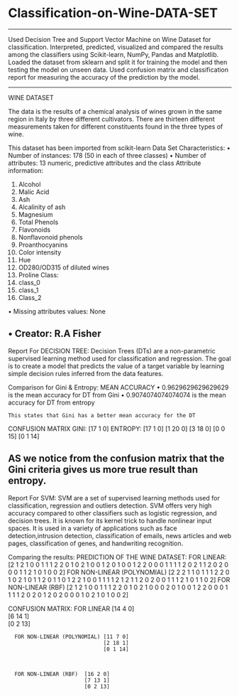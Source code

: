 # Classification-on-Wine-DATA-SET
------------------------------------------------------------------------------------------------------------------------------
Used Decision Tree and Support Vector Machine on Wine Dataset for classification. Interpreted, predicted, visualized and compared the 
results among the classifiers using Scikit-learn, NumPy, Pandas and Matplotlib. 
Loaded the dataset from sklearn and split it for training the model and then testing the model on unseen data.
Used confusion matrix and classification report for measuring the accuracy of the prediction by the model.

----------------------------------------------------------------------------------------------------------------------------------
WINE DATASET

The data is the results of a chemical analysis of wines grown in the same region in Italy by three different cultivators. 
There are thirteen different measurements taken for different constituents found in the three types of wine.

This dataset has been imported from scikit-learn
Data Set Characteristics:
  •	Number of instances: 178 (50 in each of three classes)
  •	Number of attributes: 13 numeric, predictive attributes and the class
Attribute information:
  1.	Alcohol
  2.	Malic Acid
  3.	Ash
  4.	Alcalinity of ash
  5.	Magnesium
  6.	Total Phenols
  7.	Flavonoids
  8.	Nonflavonoid phenols
  9.	Proanthocyanins
  10.	Color intensity
  11.	Hue
  12.	OD280/OD315 of diluted wines
  13.	Proline
Class: 
1.	 class_0
2.	 class_1
3.	 Class_2

•	Missing attributes values: None

•	Creator: R.A Fisher
------------------------------------------------------------------------------------------------------------
Report For DECISION TREE:
  Decision Trees (DTs) are a non-parametric supervised learning method used for classification and regression. The goal is to create a
  model that predicts the value of a target variable by learning simple decision rules inferred from the data features.

Comparison for Gini & Entropy:
  MEAN ACCURACY
    •	0.9629629629629629 is the mean accuracy for DT from Gini
    •	0.9074074074074074 is the mean accuracy for DT from entropy

    This states that Gini has a better mean accuracy for the DT


 CONFUSION MATRIX
  GINI: [17 1 0]               ENTROPY: [17 1 0]
       [1 20 0]                        [3 18 0]
       [0 0 15]                        [0 1 14]

   AS we notice from the confusion matrix that the Gini criteria gives us more true result than entropy.
------------------------------------------------------------------------------------------------------------------------------------
Report For SVM:
  SVM are a set of supervised learning methods used for classification, regression and outliers detection. SVM offers very high accuracy
  compared to other classifiers such as logistic regression, and decision trees. It is known for its kernel trick to handle nonlinear 
  input spaces. It is used in a variety of applications such as face detection,intrusion detection, classification of emails, news 
  articles and web pages, classification of genes, and handwriting recognition.
  
  Comparing the results:
    PREDICTION OF THE WINE DATASET:
      FOR LINEAR:
        [2 1 2 1 0 0 1 1 1 2 2 0 1 0 2 1 0 0 1 2 0 1 0 0 1 2 2 0 0 0 1 1 1 1 2 0 2 1 1 2 0 2 0 0 0 1 1 2 1 0 1 0 0 2]
      FOR NON-LINEAR (POLYNOMIAL)
        [2 2 2 1 1 0 1 1 1 2 2 0 1 0 2 1 0 1 1 2 0 1 1 0 1 2 2 1 0 0 1 1 1 1 2 1 2 1 1 2 0 2 0 0 1 1 1 2 1 0 1 1 0 2]
      FOR NON-LINEAR (RBF)
        [2 1 2 1 0 0 1 1 1 2 2 0 1 0 2 1 0 0 0 2 0 1 0 0 1 2 2 0 0 0 1 1 1 1 2 0 2 0 1 2 0 2 0 0 0 1 0 2 1 0 1 0 0 2]
    
   CONFUSION MATRIX:
      FOR LINEAR [14 4 0]               
                 [6 14 1]                        
                 [0 2 13]


      FOR NON-LINEAR (POLYNOMIAL) [11 7 0]               
                                  [2 18 1]                        
                                  [0 1 14]


          
      FOR NON-LINEAR (RBF)  [16 2 0]               
                            [7 13 1]                        
                            [0 2 13]







